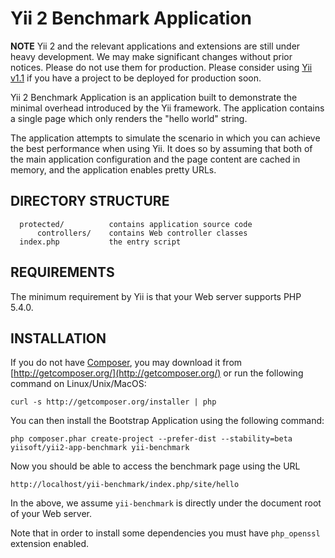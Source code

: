 Yii 2 Benchmark Application
===========================

**NOTE** Yii 2 and the relevant applications and extensions are still under heavy
development. We may make significant changes without prior notices. Please do not
use them for production. Please consider using [Yii v1.1](https://github.com/yiisoft/yii)
if you have a project to be deployed for production soon.


Yii 2 Benchmark Application is an application built to demonstrate the minimal overhead
introduced by the Yii framework. The application contains a single page which only renders
the "hello world" string.

The application attempts to simulate the scenario in which you can achieve the best performance
when using Yii. It does so by assuming that both of the main application configuration and the page
content are cached in memory, and the application enables pretty URLs.


DIRECTORY STRUCTURE
-------------------

      protected/          contains application source code
          controllers/    contains Web controller classes
      index.php           the entry script


REQUIREMENTS
------------

The minimum requirement by Yii is that your Web server supports PHP 5.4.0.


INSTALLATION
------------

If you do not have [Composer](http://getcomposer.org/), you may download it from
[http://getcomposer.org/](http://getcomposer.org/) or run the following command on Linux/Unix/MacOS:

~~~
curl -s http://getcomposer.org/installer | php
~~~

You can then install the Bootstrap Application using the following command:

~~~
php composer.phar create-project --prefer-dist --stability=beta yiisoft/yii2-app-benchmark yii-benchmark
~~~

Now you should be able to access the benchmark page using the URL

~~~
http://localhost/yii-benchmark/index.php/site/hello
~~~

In the above, we assume `yii-benchmark` is directly under the document root of your Web server.

Note that in order to install some dependencies you must have `php_openssl` extension enabled.

